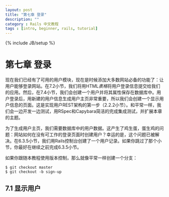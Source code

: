 ```yaml
---
layout: post
title: "第七章 登录"
description: ""
category : Rails 中文教程
tags : [intro, beginner, rails, tutorial]
---
```

{% include JB/setup %}


# 第七章  登录

现在我们已经有了可用的用户模块，现在是时候添加大多数网站必备的功能了：让用户能够登录网站。在7.2小节，我们将用HTML*表格*将用户登录信息提交给我们的应用。然后，在7.4小节，我们会创建一个用户并将其属性保存在数据库中。用户登录后，用新建的用户信息生成用户主页非常重要，所以我们会创建一个显示用户信息的页面。这是实现用户REST架构的第一步（2.2.2小节）。和平常一样，我们会一边开发一边测试，用RSpec和Capybara简洁的完成集成测试，并扩展本章的主题。

为了生成用户主页，我们需要数据库中的用户数据。这产生了鸡生蛋，蛋生鸡的问题：网站如何在没有可工作的登录页面时创建用户？幸运的是，这个问题已被解决。在6.3.5小节，我们用Rails控制台创建了一个用户记录。如果你跳过了那个小节，你最好在继续之前完成6.3.5小节。

如果你跟随本教程使用版本控制，那么就像平常一样创建一个分支：

    $ git checkout master
    $ git checkout -b sign-up

## 7.1 显示用户


